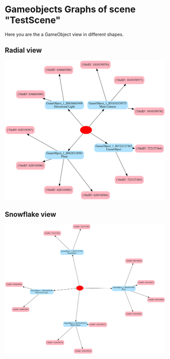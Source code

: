 # Gameobjects Graphs of scene "TestScene"
Here you are the a GameObject view in different shapes.
## Radial view
![Alt text](./TestScene/TestScene_gameobject_twopi.svg)


## Snowflake view
![Alt text](./TestScene/TestScene_gameobject_sfdp.svg)


[comment]: <> (## Constellation view)

[comment]: <> (![Alt text]&#40;./TestScene/TestScene_gameobject_fdp.svg&#41;)

